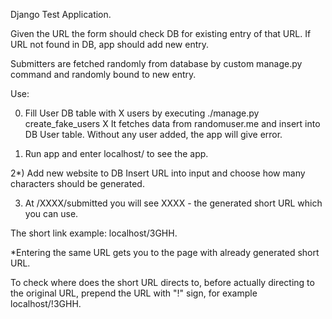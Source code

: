 Django Test Application.

Given the URL the form should check DB for existing entry of that URL.
If URL not found in DB, app should add new entry.

Submitters are fetched randomly from database by custom manage.py command and randomly bound to new entry.


Use:

0) Fill User DB table with X users by executing ./manage.py create_fake_users X
It fetches data from randomuser.me and insert into DB User table.
Without any user added, the app will give error.

1) Run app and enter localhost/ to see the app.

2*) Add new website to DB
Insert URL into input and choose how many characters should be generated.

3) At /XXXX/submitted you will see XXXX - the generated short URL which you can use.

The short link example: localhost/3GHH.

*Entering the same URL gets you to the page with already generated short URL.

To check where does the short URL directs to, before actually directing to the original URL, prepend the URL with "!" sign, for example localhost/!3GHH.
